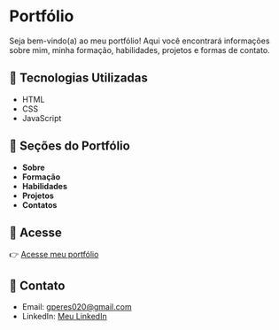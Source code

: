 
# Portfólio

Seja bem-vindo(a) ao meu portfólio! Aqui você encontrará informações sobre mim, minha formação, habilidades, projetos e formas de contato.

## 🚀 Tecnologias Utilizadas

- HTML
- CSS
- JavaScript

## 📄 Seções do Portfólio

- **Sobre**
- **Formação**
- **Habilidades**
- **Projetos**
- **Contatos**

## 🔗 Acesse

👉 <a href="https://www.gabrielperes.site/" target="_blank" rel="noopener noreferrer">Acesse meu portfólio</a>

## 📧 Contato

- Email: gperes020@gmail.com  
- LinkedIn: <a href="https://www.linkedin.com/in/gabriel-peres-70a3042b1/" target="_blank" rel="noopener noreferrer">Meu LinkedIn</a>
